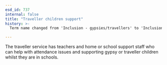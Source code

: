 ```yaml
---
esd_id: 737
internal: false
title: "Traveller children support"
history: >-
  Term name changed from 'Inclusion - gypsies/travellers' to 'Inclusion - gypsies or travellers' and scope notes added in version 2.02. Term name changed from 'Inclusion - gypsies or travellers' to 'Travelling people - support for children' in version 3.00. Name changed to 'Traveller children support' in version 4.00.

---
```


The traveller service has teachers and home or school support staff who can help with attendance issues and supporting gypsy or traveller children whilst they are in schools.

